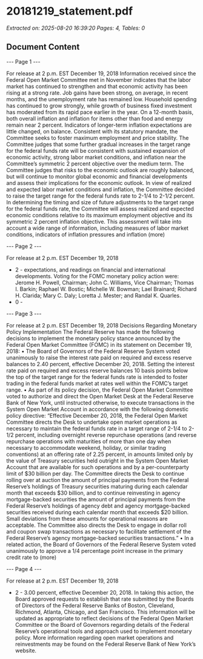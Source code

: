 # 20181219_statement.pdf

*Extracted on: 2025-08-20 16:39:20*
*Pages: 4, Tables: 0*

## Document Content

--- Page 1 ---

For release at 2 p.m. EST December 19, 2018
Information received since the Federal Open Market Committee met in November
indicates that the labor market has continued to strengthen and that economic activity has
been rising at a strong rate. Job gains have been strong, on average, in recent months,
and the unemployment rate has remained low. Household spending has continued to
grow strongly, while growth of business fixed investment has moderated from its rapid
pace earlier in the year. On a 12-month basis, both overall inflation and inflation for
items other than food and energy remain near 2 percent. Indicators of longer-term
inflation expectations are little changed, on balance.
Consistent with its statutory mandate, the Committee seeks to foster maximum
employment and price stability. The Committee judges that some further gradual
increases in the target range for the federal funds rate will be consistent with sustained
expansion of economic activity, strong labor market conditions, and inflation near the
Committee’s symmetric 2 percent objective over the medium term. The Committee
judges that risks to the economic outlook are roughly balanced, but will continue to
monitor global economic and financial developments and assess their implications for the
economic outlook.
In view of realized and expected labor market conditions and inflation, the
Committee decided to raise the target range for the federal funds rate to 2-1/4 to
2-1/2 percent.
In determining the timing and size of future adjustments to the target range for the
federal funds rate, the Committee will assess realized and expected economic conditions
relative to its maximum employment objective and its symmetric 2 percent inflation
objective. This assessment will take into account a wide range of information, including
measures of labor market conditions, indicators of inflation pressures and inflation
(more)

--- Page 2 ---

For release at 2 p.m. EST December 19, 2018
- 2 -
expectations, and readings on financial and international developments.
Voting for the FOMC monetary policy action were: Jerome H. Powell, Chairman;
John C. Williams, Vice Chairman; Thomas I. Barkin; Raphael W. Bostic; Michelle W.
Bowman; Lael Brainard; Richard H. Clarida; Mary C. Daly; Loretta J. Mester; and
Randal K. Quarles.
- 0 -

--- Page 3 ---

For release at 2 p.m. EST December 19, 2018
Decisions Regarding Monetary Policy Implementation
The Federal Reserve has made the following decisions to implement the monetary policy stance
announced by the Federal Open Market Committee (FOMC) in its statement on December 19,
2018:
• The Board of Governors of the Federal Reserve System voted unanimously to raise the
interest rate paid on required and excess reserve balances to 2.40 percent, effective
December 20, 2018. Setting the interest rate paid on required and excess reserve
balances 10 basis points below the top of the target range for the federal funds rate is
intended to foster trading in the federal funds market at rates well within the FOMC’s
target range.
• As part of its policy decision, the Federal Open Market Committee voted to authorize and
direct the Open Market Desk at the Federal Reserve Bank of New York, until instructed
otherwise, to execute transactions in the System Open Market Account in accordance
with the following domestic policy directive:
“Effective December 20, 2018, the Federal Open Market Committee directs the
Desk to undertake open market operations as necessary to maintain the federal
funds rate in a target range of 2-1/4 to 2-1/2 percent, including overnight reverse
repurchase operations (and reverse repurchase operations with maturities of more
than one day when necessary to accommodate weekend, holiday, or similar
trading conventions) at an offering rate of 2.25 percent, in amounts limited only
by the value of Treasury securities held outright in the System Open Market
Account that are available for such operations and by a per-counterparty limit of
$30 billion per day.
The Committee directs the Desk to continue rolling over at auction the amount of
principal payments from the Federal Reserve’s holdings of Treasury securities
maturing during each calendar month that exceeds $30 billion, and to continue
reinvesting in agency mortgage-backed securities the amount of principal
payments from the Federal Reserve’s holdings of agency debt and agency
mortgage-backed securities received during each calendar month that exceeds $20
billion. Small deviations from these amounts for operational reasons are
acceptable.
The Committee also directs the Desk to engage in dollar roll and coupon swap
transactions as necessary to facilitate settlement of the Federal Reserve’s agency
mortgage-backed securities transactions.”
• In a related action, the Board of Governors of the Federal Reserve System voted
unanimously to approve a 1/4 percentage point increase in the primary credit rate to
(more)

--- Page 4 ---

For release at 2 p.m. EST December 19, 2018
- 2 -
3.00 percent, effective December 20, 2018. In taking this action, the Board approved
requests to establish that rate submitted by the Boards of Directors of the Federal Reserve
Banks of Boston, Cleveland, Richmond, Atlanta, Chicago, and San Francisco.
This information will be updated as appropriate to reflect decisions of the Federal Open Market
Committee or the Board of Governors regarding details of the Federal Reserve’s operational
tools and approach used to implement monetary policy.
More information regarding open market operations and reinvestments may be found on the
Federal Reserve Bank of New York’s website.